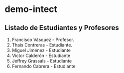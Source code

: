 # demo-intect

## Listado de Estudiantes y Profesores

1. Francisco Vásquez - Profesor.
2. Thais Contreras - Estudiante.
3. Miguel Jiménez - Estudiante
4. Victor Calderón - Estudiante
5. Jeffrey Grassals - Estudiante
6. Fernando Cabrera - Estudiante